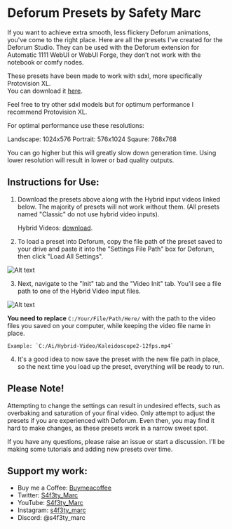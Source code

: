 # Deforum Presets by Safety Marc

If you want to achieve extra smooth, less flickery Deforum animations, you've come to the right place. Here are all the presets I've created for the Deforum Studio. They can be used with the Deforum extension for Automatic 1111 WebUI or WebUI Forge, they don’t not work with the notebook or comfy nodes. 

These presets have been made to work with sdxl, more specifically Protovision XL.  
You can download it [here](https://civitai.com/models/125703/protovision-xl-high-fidelity-3d-photorealism-anime-hyperrealism-no-refiner-needed). 

Feel free to try other sdxl models but for optimum performance I recommend Protovision XL. 

For optimal performance use these resolutions: 

Landscape: 1024x576
Portrait: 576x1024
Sqaure: 768x768

You can go higher but this will greatly slow down generation time. Using lower resolution will result in lower or bad quality outputs. 

## Instructions for Use:
1. Download the presets above along with the Hybrid input videos linked below. The majority of presets will not work without them. (All presets named "Classic" do not use hybrid video inputs).
   
   Hybrid Videos: [download](https://drive.google.com/drive/folders/18R7o8yu-buv-28H54kxJT9nKUAhk6dQW?usp=sharing).

2. To load a preset into Deforum, copy the file path of the preset saved to your drive and paste it into the "Settings File Path" box for Deforum, then click "Load All Settings".

![Alt text](https://github.com/S4f3tyMarc/Presets/blob/main/Settings-path.png)




3. Next, navigate to the "Init" tab and the "Video Init" tab. You'll see a file path to one of the Hybrid Video input files. 

![Alt text](https://github.com/S4f3tyMarc/Presets/blob/main/inti-tab.png)

  **You need to replace** `C:/Your/File/Path/Here/` with the path to the video files you saved on your computer, while keeping the video file name in place. 

    Example: `C:/Ai/Hybrid-Video/Kaleidoscope2-12fps.mp4`

4. It's a good idea to now save the preset with the new file path in place, so the next time you load up the preset, everything will be ready to run.


## Please Note!
Attempting to change the settings can result in undesired effects, such as overbaking and saturation of your final video. Only attempt to adjust the presets if you are experienced with Deforum. Even then, you may find it hard to make changes, as these presets work in a narrow sweet spot.

If you have any questions, please raise an issue or start a discussion. I'll be making some tutorials and adding new presets over time.

## Support my work:
- Buy me a Coffee: [Buymeacoffee](https://buymeacoffee.com/s4f3ty_marc)
- Twitter: [S4f3ty_Marc](https://twitter.com/S4f3ty_Marc)
- YouTube: [S4f3ty_Marc](https://www.youtube.com/@S4f3ty_Marc/videos)
- Instagram: [s4f3ty_marc](https://www.instagram.com/s4f3ty_marc/)
- Discord: @s4f3ty_marc

